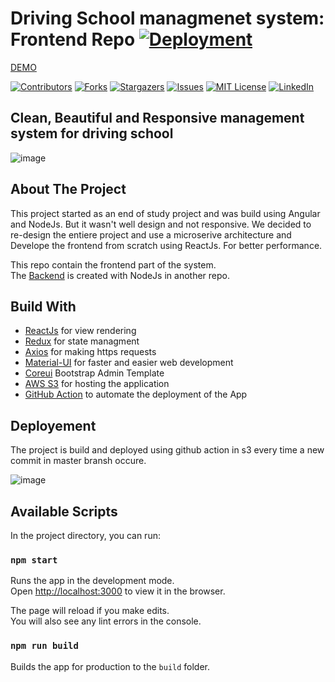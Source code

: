 # Driving School managmenet system: Frontend Repo [![Deployment](https://github.com/SlaySayto/driving-schools-web-app/actions/workflows/main.yml/badge.svg)](https://github.com/SlaySayto/driving-schools-web-app/actions/workflows/main.yml)
[DEMO](http://auto-ecole.tn.s3-website.eu-west-3.amazonaws.com/companies/60b802626730d700090951b2/dashboard)

[![Contributors][contributors-shield]][contributors-url]
[![Forks][forks-shield]][forks-url]
[![Stargazers][stars-shield]][stars-url]
[![Issues][issues-shield]][issues-url]
[![MIT License][license-shield]][license-url]
[![LinkedIn][linkedin-shield]][linkedin-url]

 ## Clean, Beautiful and Responsive management system for driving school
 ![image](https://drive.google.com/uc?export=view&id=1iWnglYWDYpAVGYVMcQllSMjdlscad4So)



## About The Project

This project started as an end of study project and was build using Angular and NodeJs. But it wasn't well design and not responsive.
We decided to re-design the entiere project and use a microserive architecture and Develope the frontend from scratch using ReactJs. For better performance. 

This repo contain the frontend part of the system.\
The [Backend](https://github.com/SlaySayto/AE) is created with NodeJs in another repo.

## Build With

+ [ReactJs](https://reactjs.org/) for view rendering
+ [Redux](https://redux.js.org/) for state managment
+ [Axios](https://www.npmjs.com/package/axios) for making https requests
+ [Material-UI](https://material-ui.com/) for faster and easier web development
+ [Coreui](https://coreui.io/) Bootstrap Admin Template
+ [AWS S3](https://aws.amazon.com/s3/) for hosting the application
+ [GitHub Action](https://github.com/features/actions) to automate the deployment of the App

## Deployement

The project is build and deployed using github action in s3 every time a new commit in master bransh occure.

![image](https://user-images.githubusercontent.com/16466499/123438022-32f49f80-d5c8-11eb-9692-34df210e279c.png)


## Available Scripts

In the project directory, you can run:

### `npm start`

Runs the app in the development mode.\
Open [http://localhost:3000](http://localhost:3000) to view it in the browser.

The page will reload if you make edits.\
You will also see any lint errors in the console.

### `npm run build`

Builds the app for production to the `build` folder.

<!-- MARKDOWN LINKS & IMAGES -->
<!-- https://www.markdownguide.org/basic-syntax/#reference-style-links -->
[contributors-shield]: https://img.shields.io/github/contributors/SlaySayto/driving-schools-web-app.svg?style=for-the-badge
[contributors-url]: https://github.com/SlaySayto/driving-schools-web-app/graphs/contributors
[forks-shield]: https://img.shields.io/github/forks/SlaySayto/driving-schools-web-app.svg?style=for-the-badge
[forks-url]: https://github.com/SlaySayto/driving-schools-web-app/network/members
[stars-shield]: https://img.shields.io/github/stars/SlaySayto/driving-schools-web-app.svg?style=for-the-badge
[stars-url]: https://github.com/SlaySayto/driving-schools-web-app/stargazers
[issues-shield]: https://img.shields.io/github/issues/SlaySayto/driving-schools-web-app.svg?style=for-the-badge
[issues-url]: https://github.com/SlaySayto/driving-schools-web-app/issues
[license-shield]: https://img.shields.io/github/license/SlaySayto/driving-schools-web-app.svg?style=for-the-badge
[license-url]: https://github.com/SlaySayto/driving-schools-web-app/blob/master/LICENSE.txt
[linkedin-shield]: https://img.shields.io/badge/-LinkedIn-black.svg?style=for-the-badge&logo=linkedin&colorB=555
[linkedin-url]: https://linkedin.com/in/ahmed-benyahia-ss
[product-screenshot]: images/screenshot.png

